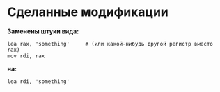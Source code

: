 # Сделанные модификации


**Заменены штуки вида:**
```Assembler
lea rax, 'something'     # (или какой-нибудь другой регистр вместо rax)
mov rdi, rax
```
**на:**
```
lea rdi, 'something'    
```
##
